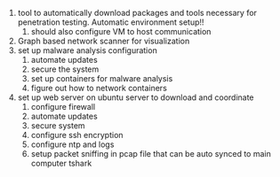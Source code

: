 1. tool to automatically download packages and tools necessary for penetration testing. Automatic environment setup!!
	1. should also configure VM to host communication
2. Graph based network scanner for visualization
3. set up malware analysis configuration
	1.  automate updates
	2. secure the system
	3. set up containers for malware analysis
	4. figure out how to network containers
4. set up web server on ubuntu server to download and coordinate
	1. configure firewall
	2. automate updates
	3. secure system
	4. configure ssh encryption
	5. configure ntp and logs
	6. setup packet sniffing in pcap file that can be auto synced to main computer tshark